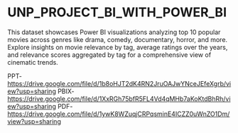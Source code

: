 # UNP_PROJECT_BI_WITH_POWER_BI
This dataset showcases Power BI visualizations analyzing top 10 popular movies across genres like drama, comedy, documentary, horror, and more. Explore insights on movie relevance by tag, average ratings over the years, and relevance scores aggregated by tag for a comprehensive view of cinematic trends.

PPT- https://drive.google.com/file/d/1b8oHJT2dK4RN2JruOAJwYNceJEfeXgrb/view?usp=sharing
PBIX-https://drive.google.com/file/d/1XxRGh75bfR5FL4Vd4qMHb7aKoKtdBhRh/view?usp=sharing
PDF- https://drive.google.com/file/d/1ywK8WZuqjCRPqsminE4ICZZ0uWnZO1Dm/view?usp=sharing
